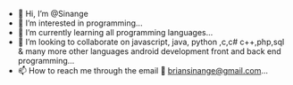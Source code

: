 - 👋 Hi, I’m @Sinange
- 👀 I’m interested in  programming...
- 🌱 I’m currently learning all programming languages...
- 💞️ I’m looking to collaborate on  javascript, java, python ,c,c# c++,php,sql & many  more other languages android  development front and back end programming...
- 📫 How to reach me through  the email 📧 briansinange@gmail.com...

<!---
Sinange/Sinange is a ✨ special ✨ repository because its `README.md` (this file) appears on your GitHub profile.
You can click the Preview link to take a look at your changes.
--->
